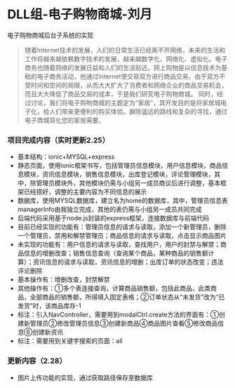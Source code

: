 # DLL组-电子购物商城-刘月
电子购物商城后台子系统的实现
>随着Internet技术的发展，人们的日常生活已经离不开网络，未来的生活和工作将越来越依赖数字技术的发展，越来越数字化、网络化、虚拟化。电子商务也随着网络的发展日益和人们的生活贴近。网上购物是以信息技术为基础的电子商务活动，他通过Internet使交易双方进行商品交易，由于双方不受时间和空间的局限，从而大大扩大了消费者和网络企业的商品交易机会，而且大大降低了商品交易的成本，于是我们研究电子购物商城。
同时，经过讨论，我们将电子购物商城的主题定为“家居”，其开发目的是将家居城电子化，给人们带来更便利的购买体验。摒除遥远的路线和复杂的寻找，通过电子商城简化您的家居需要。

### 项目完成内容（实时更新2.25）
- 基本结构：ionic+MYSQL+express
- 静态页面，使用ionic框架书写，包括管理员信息模块，用户信息模块，商品信息模块，资讯信息模块，销售信息模块，出库登记模块，评论管理模块，其中，除管理员模块外，其他模块仍需与小组另一成员商议后进行调整，基本框架已经搭好，调整的主要内容为不同信息的展示
- 数据库，使用MYSQL数据库，建立名为home的数据库，其中，管理员信息表managerInfo由我独立完成，其他的表仍需与小组另一成员共同完成
- 后端代码采用基于node.js封装的express框架，连接数据库与前端代码
- 目前已经实现的功能有：管理员信息的请求与读取，添加一个新管理员，删除一个管理员，禁用和解禁管理员；商品信息的请求与读取，点击显示商品图片
- 未实现的功能有：用户信息的请求与读取，查找用户，用户的封禁与解禁；商品信息的增删改查；销售信息查询（查询某个商品，某种商品的销售额计算）；资讯信息的请求与读取，资讯信息的增删；出库订单的状态改变；违法评论删除
- 基本操作有：增删改查，封禁解禁
- 其他操作有：①多个表连接查询，计算商品销售额，包括此商品，此类商品，全部商品的销售额，所得填入固定表格；②订单状态从“未发货”改为“已发货”时，该商品库存-1
- 标注：引入NavController，需要用到modalCtrl.create方法的界面有：①创建新管理员②修改管理员信息③创建新商品④商品图片查看⑤修改商品信息⑥创建新资讯
- 标注：需要用到关键字搜索的页面：all

### 更新内容（2.28）
- 图片上传功能的实现，通过获取路径保存至数据库
<!-- - [项目数据库设计书](https://github.com/electronic-shopping-mall/liuyue/blob/master/%E3%80%8A%E6%88%91%E7%88%B1%E6%88%91%E5%AE%B6%E5%90%8E%E5%8F%B0%E7%AE%A1%E7%90%86%E7%B3%BB%E7%BB%9F%E3%80%8B_%E6%95%B0%E6%8D%AE%E5%BA%93%E8%AE%BE%E8%AE%A1%E8%AF%B4%E6%98%8E%E4%B9%A6.docx) -->


<!-- ### 数据库表格
![image](https://github.com/electronic-shopping-mall/liuyue/blob/master/%E6%95%B0%E6%8D%AE%E5%BA%93%E8%A1%A8%E6%A0%BC/adminInfo.jpg)
![image](https://github.com/electronic-shopping-mall/liuyue/blob/master/%E6%95%B0%E6%8D%AE%E5%BA%93%E8%A1%A8%E6%A0%BC/productInfo.jpg)
![image](https://github.com/electronic-shopping-mall/liuyue/blob/master/%E6%95%B0%E6%8D%AE%E5%BA%93%E8%A1%A8%E6%A0%BC/salesInfo.jpg)
![image](https://github.com/electronic-shopping-mall/liuyue/blob/master/%E6%95%B0%E6%8D%AE%E5%BA%93%E8%A1%A8%E6%A0%BC/userInfo.jpg) -->
